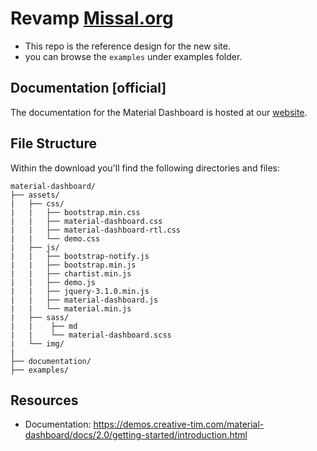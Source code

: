 # Revamp [Missal.org](missal.org)
- This repo is the reference design for the new site.
- you can browse the `examples` under examples folder.

## Documentation [official]
The documentation for the Material Dashboard is hosted at our [website](https://demos.creative-tim.com/material-dashboard/docs/2.0/getting-started/introduction.html).


## File Structure

Within the download you'll find the following directories and files:

```
material-dashboard/
├── assets/
|   ├── css/
|   |   ├── bootstrap.min.css
|   |   ├── material-dashboard.css
|   |   ├── material-dashboard-rtl.css
|   |   └── demo.css
|   ├── js/
|   |   ├── bootstrap-notify.js
|   |   ├── bootstrap.min.js
|   |   ├── chartist.min.js
|   |   ├── demo.js
|   |   ├── jquery-3.1.0.min.js
|   |   ├── material-dashboard.js
|   |   └── material.min.js
|   ├── sass/
|   |    ├── md
|   |    └── material-dashboard.scss
|   └── img/
|
├── documentation/
├── examples/

```

## Resources
- Documentation: https://demos.creative-tim.com/material-dashboard/docs/2.0/getting-started/introduction.html
